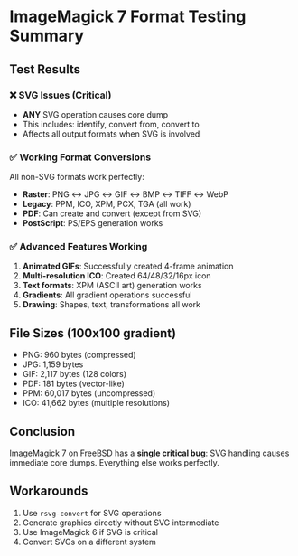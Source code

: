 # ImageMagick 7 Format Testing Summary

## Test Results

### ❌ SVG Issues (Critical)
- **ANY** SVG operation causes core dump
- This includes: identify, convert from, convert to
- Affects all output formats when SVG is involved

### ✅ Working Format Conversions
All non-SVG formats work perfectly:
- **Raster**: PNG ↔ JPG ↔ GIF ↔ BMP ↔ TIFF ↔ WebP
- **Legacy**: PPM, ICO, XPM, PCX, TGA (all work)
- **PDF**: Can create and convert (except from SVG)
- **PostScript**: PS/EPS generation works

### ✅ Advanced Features Working
1. **Animated GIFs**: Successfully created 4-frame animation
2. **Multi-resolution ICO**: Created 64/48/32/16px icon
3. **Text formats**: XPM (ASCII art) generation works
4. **Gradients**: All gradient operations successful
5. **Drawing**: Shapes, text, transformations all work

## File Sizes (100x100 gradient)
- PNG: 960 bytes (compressed)
- JPG: 1,159 bytes 
- GIF: 2,117 bytes (128 colors)
- PDF: 181 bytes (vector-like)
- PPM: 60,017 bytes (uncompressed)
- ICO: 41,662 bytes (multiple resolutions)

## Conclusion
ImageMagick 7 on FreeBSD has a **single critical bug**: SVG handling causes immediate core dumps. Everything else works perfectly. 

## Workarounds
1. Use `rsvg-convert` for SVG operations
2. Generate graphics directly without SVG intermediate
3. Use ImageMagick 6 if SVG is critical
4. Convert SVGs on a different system